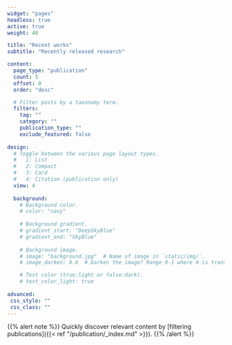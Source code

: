 ```yaml
---
widget: "pages"
headless: true
active: true
weight: 40

title: "Recent works"
subtitle: "Recently released research"

content:
  page_type: "publication"
  count: 5
  offset: 0
  order: "desc"

  # Filter posts by a taxonomy term.
  filters:
    tag: ""
    category: ""
    publication_type: ""
    exclude_featured: false
  
design:
  # Toggle between the various page layout types.
  #   1: List
  #   2: Compact
  #   3: Card
  #   4: Citation (publication only)
  view: 4
  
  background:
    # Background color.
    # color: "navy"
    
    # Background gradient.
    # gradient_start: "DeepSkyBlue"
    # gradient_end: "SkyBlue"
    
    # Background image.
    # image: "background.jpg"  # Name of image in `static/img/`.
    # image_darken: 0.6  # Darken the image? Range 0-1 where 0 is transparent and 1 is opaque.

    # Text color (true:light or false:dark).
    # text_color_light: true  
  
advanced:
 css_style: ""
 css_class: ""
---
```


{{% alert note %}}
Quickly discover relevant content by [filtering publications]({{< ref "/publication/_index.md" >}}).
{{% /alert %}}
